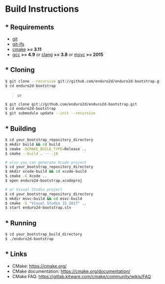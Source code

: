 # Build Instructions 

## * Requirements

- [git](https://git-scm.com/)
- [git-lfs](https://git-lfs.github.com/)
- [cmake](https://cmake.org/) **>= 3.11**
- [gcc](https://www.gnu.org/software/gcc/) **>= 4.9** or [clang](https://clang.llvm.org/) **>= 3.8** or [msvc](https://visualstudio.microsoft.com/) **>= 2015**

## * Cloning

```bash
$ git clone --recursive git://github.com/enduro2d/enduro2d-bootstrap.git
$ cd enduro2d-bootstrap
```

> or

```bash
$ git clone git://github.com/enduro2d/enduro2d-bootstrap.git
$ cd enduro2d-bootstrap
$ git submodule update --init --recursive
```

## * Building

```bash
$ cd your_bootstrap_repository_directory
$ mkdir build && cd build
$ cmake -DCMAKE_BUILD_TYPE=Release ..
$ cmake --build . -- -j8

# also you can generate Xcode project
$ cd your_bootstrap_repository_directory
$ mkdir xcode-build && cd xcode-build
$ cmake -G Xcode ..
$ open enduro2d-bootstrap.xcodeproj

# or Visual Studio project
$ cd your_bootstrap_repository_directory
$ mkdir msvc-build && cd msvc-build
$ cmake -G "Visual Studio 15 2017" ..
$ start enduro2d-bootstrap.sln
```

## * Running

```bash
$ cd your_bootstrap_build_directory
$ ./enduro2d-bootstrap
```

## * Links

- CMake: https://cmake.org/
- CMake documentation: https://cmake.org/documentation/
- CMake FAQ: https://gitlab.kitware.com/cmake/community/wikis/FAQ

